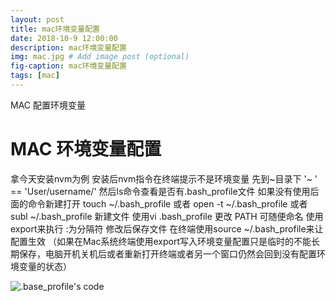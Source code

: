 ```yaml
---
layout: post
title: mac环境变量配置
date: 2018-10-9 12:00:00
description: mac环境变量配置
img: mac.jpg # Add image post (optional)
fig-caption: mac环境变量配置
tags: [mac]
---
```

MAC 配置环境变量

# MAC 环境变量配置
拿今天安装nvm为例  安装后nvm指令在终端提示不是环境变量
先到~目录下      '~ ' ==  'User/username/'
然后ls命令查看是否有.bash_profile文件
如果没有使用后面的命令新建打开 touch ~/.bash_profile  或者 open -t ~/.bash_profile 或者 subl ~/.bash_profile 新建文件
使用vi .bash_profile 更改
PATH 可随便命名 使用export来执行 :为分隔符 修改后保存文件
在终端使用source ~/.bash_profile来让配置生效
（如果在Mac系统终端使用export写入环境变量配置只是临时的不能长期保存，电脑开机关机后或者重新打开终端或者另一个窗口仍然会回到没有配置环境变量的状态）

![.base_profile's  code]({{site.baseurl}}/assets/img/2018.10.9.png)
